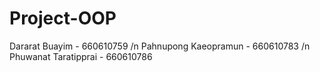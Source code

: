 # Project-OOP
Dararat Buayim - 660610759 /n
Pahnupong Kaeopramun - 660610783 /n
Phuwanat Taratipprai - 660610786
